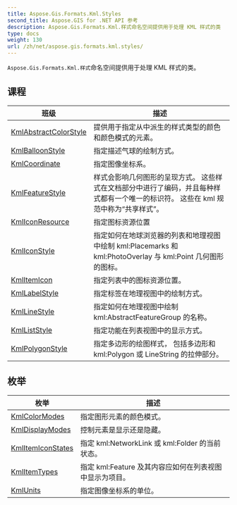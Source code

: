 ```yaml
---
title: Aspose.Gis.Formats.Kml.Styles
second_title: Aspose.GIS for .NET API 参考
description: Aspose.Gis.Formats.Kml.样式命名空间提供用于处理 KML 样式的类
type: docs
weight: 130
url: /zh/net/aspose.gis.formats.kml.styles/
---
```

`Aspose.Gis.Formats.Kml.样式`命名空间提供用于处理 KML 样式的类。

## 课程

| 班级 | 描述 |
| --- | --- |
| [KmlAbstractColorStyle](./kmlabstractcolorstyle/) | 提供用于指定从中派生的样式类型的颜色和颜色模式的元素。 |
| [KmlBalloonStyle](./kmlballoonstyle/) | 指定描述气球的绘制方式。 |
| [KmlCoordinate](./kmlcoordinate/) | 指定图像坐标系。 |
| [KmlFeatureStyle](./kmlfeaturestyle/) | 样式会影响几何图形的呈现方式。 这些样式在文档部分中进行了编码，并且每种样式都有一个唯一的标识符。 这些在 kml 规范中称为“共享样式”。 |
| [KmlIconResource](./kmliconresource/) | 指定图标资源位置 |
| [KmlIconStyle](./kmliconstyle/) | 指定如何在地球浏览器的列表和地理视图中绘制 kml:Placemarks 和 kml:PhotoOverlay 与 kml:Point 几何图形的图标。 |
| [KmlItemIcon](./kmlitemicon/) | 指定列表中的图标资源位置。 |
| [KmlLabelStyle](./kmllabelstyle/) | 指定标签在地理视图中的绘制方式。 |
| [KmlLineStyle](./kmllinestyle/) | 指定如何在地理视图中绘制 kml:AbstractFeatureGroup 的名称。 |
| [KmlListStyle](./kmlliststyle/) | 指定功能在列表视图中的显示方式。 |
| [KmlPolygonStyle](./kmlpolygonstyle/) | 指定多边形的绘图样式， 包括多边形和 kml:Polygon 或 LineString 的拉伸部分。 |
## 枚举

| 枚举 | 描述 |
| --- | --- |
| [KmlColorModes](./kmlcolormodes/) | 指定图形元素的颜色模式。 |
| [KmlDisplayModes](./kmldisplaymodes/) | 控制元素是显示还是隐藏。 |
| [KmlItemIconStates](./kmlitemiconstates/) | 指定 kml:NetworkLink 或 kml:Folder 的当前状态。 |
| [KmlItemTypes](./kmlitemtypes/) | 指定 kml:Feature 及其内容应如何在列表视图中显示为项目。 |
| [KmlUnits](./kmlunits/) | 指定图像坐标系的单位。 |


